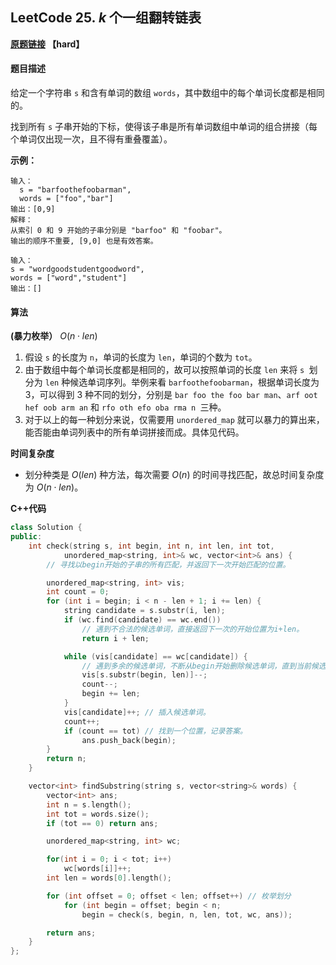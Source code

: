 ## LeetCode 25. $k$ 个一组翻转链表

**[原题链接](https://leetcode.com/problems/reverse-nodes-in-k-group/description/) 【hard】** 

#### 题目描述

给定一个字符串 `s` 和含有单词的数组 `words`，其中数组中的每个单词长度都是相同的。

找到所有 `s` 子串开始的下标，使得该子串是所有单词数组中单词的组合拼接（每个单词仅出现一次，且不得有重叠覆盖）。

**示例：**

~~~
输入：
  s = "barfoothefoobarman",
  words = ["foo","bar"]
输出：[0,9]
解释：
从索引 0 和 9 开始的子串分别是 "barfoo" 和 "foobar"。
输出的顺序不重要, [9,0] 也是有效答案。
~~~

~~~
输入：
s = "wordgoodstudentgoodword",
words = ["word","student"]
输出：[]
~~~



#### 算法

**(暴力枚举）** $O(n⋅len)$ 

1. 假设 `s` 的长度为 `n`，单词的长度为 `len`，单词的个数为 `tot`。
2. 由于数组中每个单词长度都是相同的，故可以按照单词的长度 `len` 来将 `s `划分为 `len` 种候选单词序列。举例来看 `barfoothefoobarman`，根据单词长度为 3，可以得到 3 种不同的划分，分别是 `bar foo the foo bar man`、`arf oot hef oob arm an` 和 `rfo oth efo oba rma n `三种。
3. 对于以上的每一种划分来说，仅需要用 `unordered_map` 就可以暴力的算出来，能否能由单词列表中的所有单词拼接而成。具体见代码。

**时间复杂度**

- 划分种类是 $O(len)$ 种方法，每次需要 $O(n)$ 的时间寻找匹配，故总时间复杂度为 $O(n⋅len)$。

**C++代码**

~~~cpp
class Solution {
public:
    int check(string s, int begin, int n, int len, int tot,
            unordered_map<string, int>& wc, vector<int>& ans) {
        // 寻找以begin开始的子串的所有匹配，并返回下一次开始匹配的位置。

        unordered_map<string, int> vis;
        int count = 0;
        for (int i = begin; i < n - len + 1; i += len) {
            string candidate = s.substr(i, len);
            if (wc.find(candidate) == wc.end())
                // 遇到不合法的候选单词，直接返回下一次的开始位置为i+len。
                return i + len;

            while (vis[candidate] == wc[candidate]) {
                // 遇到多余的候选单词，不断从begin开始删除候选单词，直到当前候选单词合法。
                vis[s.substr(begin, len)]--;
                count--;
                begin += len;
            }
            vis[candidate]++; // 插入候选单词。
            count++;
            if (count == tot) // 找到一个位置，记录答案。
                ans.push_back(begin);
        }
        return n;
    }

    vector<int> findSubstring(string s, vector<string>& words) {
        vector<int> ans;
        int n = s.length();
        int tot = words.size();
        if (tot == 0) return ans;

        unordered_map<string, int> wc;

        for(int i = 0; i < tot; i++)
            wc[words[i]]++;
        int len = words[0].length();

        for (int offset = 0; offset < len; offset++) // 枚举划分
            for (int begin = offset; begin < n;
                begin = check(s, begin, n, len, tot, wc, ans));

        return ans;
    }
};
~~~

